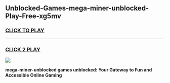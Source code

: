 
## Unblocked-Games-mega-miner-unblocked-Play-Free-xg5mv
<h3>
<a href="https://premium76.site?title=mega-miner-unblocked&ref=23A">CLICK TO PLAY</a></h3>
<hr>

<h3>
<a href="https://premium76.site?title=mega-miner-unblocked&ref=23A">CLICK 2 PLAY</a>
  
</h3>

<a href="https://premium76.site?title=mega-miner-unblocked&ref=23A"><img src="https://clearcache.store/games.png"></a>


**mega-miner-unblocked games unblocked: Your Gateway to Fun and Accessible Online Gaming**
